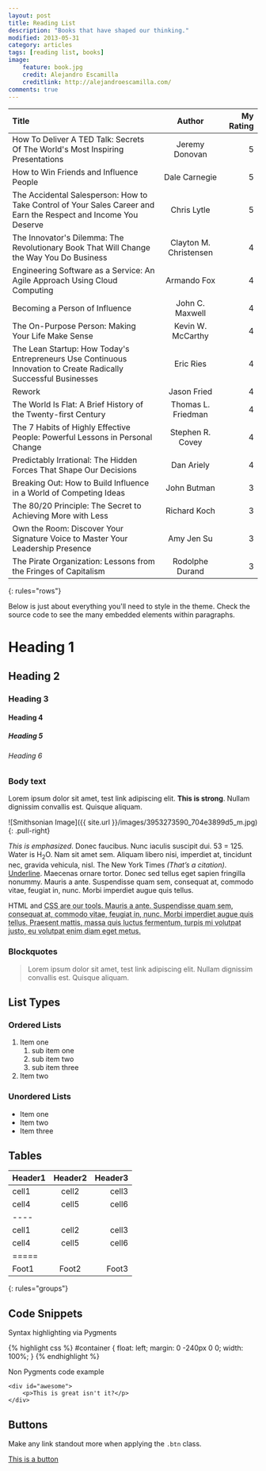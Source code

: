 ```yaml
---
layout: post
title: Reading List
description: "Books that have shaped our thinking."
modified: 2013-05-31
category: articles
tags: [reading list, books]
image:
	feature: book.jpg
	credit: Alejandro Escamilla
	creditlink: http://alejandroescamilla.com/
comments: true  
---
```


| Title | Author | My Rating |
|:--------|:-------:|--------:|
| How To Deliver A TED Talk: Secrets Of The World's Most Inspiring Presentations | Jeremy Donovan | 5 |
| How to Win Friends and Influence People | Dale Carnegie | 5 |
| The Accidental Salesperson: How to Take Control of Your Sales Career and Earn the Respect and Income You Deserve | Chris Lytle | 5 |
| The Innovator's Dilemma: The Revolutionary Book That Will Change the Way You Do Business | Clayton M. Christensen | 4 |
| Engineering Software as a Service: An Agile Approach Using Cloud Computing | Armando Fox | 4 |
| Becoming a Person of Influence | John C. Maxwell | 4 |
| The On-Purpose Person: Making Your Life Make Sense | Kevin W. McCarthy | 4 |
| The Lean Startup: How Today's Entrepreneurs Use Continuous Innovation to Create Radically Successful Businesses | Eric Ries | 4 |
| Rework | Jason Fried | 4 |
| The World Is Flat: A Brief History of the Twenty-first Century | Thomas L. Friedman | 4 |
| The 7 Habits of Highly Effective People: Powerful Lessons in Personal Change | Stephen R. Covey | 4 |
| Predictably Irrational: The Hidden Forces That Shape Our Decisions | Dan Ariely | 4 |
| Breaking Out: How to Build Influence in a World of Competing Ideas | John Butman | 3 |
| The 80/20 Principle: The Secret to Achieving More with Less | Richard Koch | 3 |
| Own the Room: Discover Your Signature Voice to Master Your Leadership Presence | Amy Jen Su | 3 |
| The Pirate Organization: Lessons from the Fringes of Capitalism | Rodolphe Durand | 3 |
{: rules="rows"}

Below is just about everything you'll need to style in the theme. Check the source code to see the many embedded elements within paragraphs.

# Heading 1

## Heading 2

### Heading 3

#### Heading 4

##### Heading 5

###### Heading 6

### Body text

Lorem ipsum dolor sit amet, test link adipiscing elit. **This is strong**. Nullam dignissim convallis est. Quisque aliquam.

![Smithsonian Image]({{ site.url }}/images/3953273590_704e3899d5_m.jpg)
{: .pull-right}

*This is emphasized*. Donec faucibus. Nunc iaculis suscipit dui. 53 = 125. Water is H<sub>2</sub>O. Nam sit amet sem. Aliquam libero nisi, imperdiet at, tincidunt nec, gravida vehicula, nisl. The New York Times <cite>(That’s a citation)</cite>. <u>Underline</u>. Maecenas ornare tortor. Donec sed tellus eget sapien fringilla nonummy. Mauris a ante. Suspendisse quam sem, consequat at, commodo vitae, feugiat in, nunc. Morbi imperdiet augue quis tellus.

HTML and <abbr title="cascading stylesheets">CSS<abbr> are our tools. Mauris a ante. Suspendisse quam sem, consequat at, commodo vitae, feugiat in, nunc. Morbi imperdiet augue quis tellus. Praesent mattis, massa quis luctus fermentum, turpis mi volutpat justo, eu volutpat enim diam eget metus.

### Blockquotes

> Lorem ipsum dolor sit amet, test link adipiscing elit. Nullam dignissim convallis est. Quisque aliquam.

## List Types

### Ordered Lists

1. Item one
   1. sub item one
   2. sub item two
   3. sub item three
2. Item two

### Unordered Lists

* Item one
* Item two
* Item three

## Tables

| Header1 | Header2 | Header3 |
|:--------|:-------:|--------:|
| cell1   | cell2   | cell3   |
| cell4   | cell5   | cell6   |
|----
| cell1   | cell2   | cell3   |
| cell4   | cell5   | cell6   |
|=====
| Foot1   | Foot2   | Foot3
{: rules="groups"}

## Code Snippets

Syntax highlighting via Pygments

{% highlight css %}
#container {
  float: left;
  margin: 0 -240px 0 0;
  width: 100%;
}
{% endhighlight %}

Non Pygments code example

    <div id="awesome">
        <p>This is great isn't it?</p>
    </div>

## Buttons

Make any link standout more when applying the `.btn` class.

<div markdown="0"><a href="#" class="btn">This is a button</a></div>
